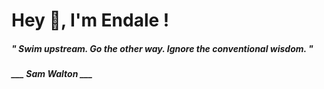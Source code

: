 <h1 title="head"> Hey 👋, I'm Endale !</h1>

**<h5><i>" Swim upstream. Go the other way. Ignore the conventional wisdom. "</i></h5>**

*<b>___ Sam Walton ___</b>*
